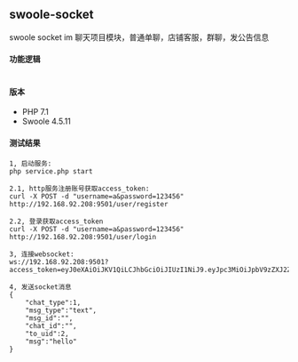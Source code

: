 ## swoole-socket
swoole socket im 聊天项目模块，普通单聊，店铺客服，群聊，发公告信息

#### 功能逻辑
```text

```

#### 版本
- PHP 7.1
- Swoole 4.5.11


#### 测试结果

```shell script
1, 启动服务: 
php service.php start

2.1, http服务注册账号获取access_token: 
curl -X POST -d "username=a&password=123456" http://192.168.92.208:9501/user/register

2.2, 登录获取access_token
curl -X POST -d "username=a&password=123456" http://192.168.92.208:9501/user/login 

3, 连接websocket: 
ws://192.168.92.208:9501?access_token=eyJ0eXAiOiJKV1QiLCJhbGciOiJIUzI1NiJ9.eyJpc3MiOiJpbV9zZXJ2ZXIiLCJpYXQiOjE2NzE2OTY4NjIsImV4cCI6ODY0MDAsInVpZCI6Miwic2NvcGVzIjpbXX0.yjjVXII1S_HXv2xpZUhT79onfb3q2ijR0lAWgeVVCBA

4, 发送socket消息
{
    "chat_type":1,
    "msg_type":"text",
    "msg_id":"",
    "chat_id":"",
    "to_uid":2,
    "msg":"hello"
}



```